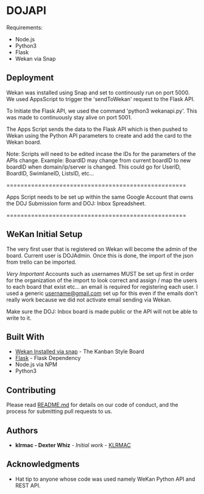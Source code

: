 # DOJAPI
Requirements:
- Node.js
- Python3
- Flask
- Wekan via Snap


## Deployment

Wekan was installed using Snap and set to continously run on port 5000.
We used AppsScript to trigger the 'sendToWekan' request to the Flask API.

To Initiate the Flask API, we used the command 'python3 wekanapi.py'.
This was made to continuously stay alive on port 5001.

The Apps Script sends the data to the Flask API which is then pushed to Wekan using the Python API parameters to create and add the card to the Wekan board.

Note: Scripts will need to be edited incase the IDs for the parameters of the APIs change. Example: BoardID may change from current boardID to new boardID when domain/ip/server is changed. This could go for UserID, BoardID, SwimlaneID, ListsID, etc...

===================================================

Apps Script needs to be set up within the same Google Account that owns the DOJ Submission form and DOJ: Inbox Spreadsheet.

===================================================

## WeKan Initial Setup

The very first user that is registered on Wekan will become the admin of the board. Current user is DOJAdmin. Once this is done, the import of the json from trello can be imported.

*Very Important*
Accounts such as usernames MUST be set up first in order for the organization of the import to look correct and assign / map the users to each board that exist etc... an email is required for registering each user. I used a generic username@gmail.com set up for this even if the emails don't really work because we did not activate email sending via Wekan. 

Make sure the DOJ: Inbox board is made public or the API will not be able to write to it.

## Built With

* [Wekan Installed via snap]([http://www.dropwizard.io/1.0.2/docs/](https://github.com/wekan/wekan-snap/wiki/Install#run-wekan-on-local-network-on-selected-port-on-computer-ip-address)) - The Kanban Style Board
* [Flask](https://flask.palletsprojects.com/en/3.0.x/installation/) - Flask Dependency
* Node.js via NPM
* Python3

## Contributing

Please read [README.md](https://github.com/klrmac) for details on our code of conduct, and the process for submitting pull requests to us.

## Authors
* **klrmac - Dexter Whiz** - *Initial work* - [KLRMAC](https://github.com/klrmac)

## Acknowledgments

* Hat tip to anyone whose code was used namely WeKan Python API and REST API.
